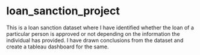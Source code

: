 # loan_sanction_project
This is a loan sanction dataset where I have identified whether the loan of a particular person is approved or not depending on the information the individual has provided. I have drawn conclusions from the dataset and create a tableau dashboard for the same.
